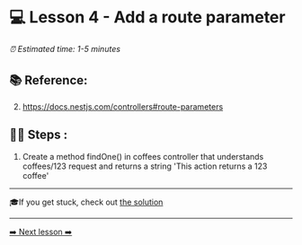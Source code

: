 # 💻 Lesson 4 - Add a route parameter

###### ⏰ Estimated time: 1-5 minutes

## 📚 Reference:

2. https://docs.nestjs.com/controllers#route-parameters

## 🏋️‍♀️ Steps :

1. Create a method findOne() in coffees controller that understands coffees/123 request and returns a string 'This action returns a 123 coffee'

---

🎓If you get stuck, check out [the solution](SOLUTION.md)

---

[➡️ Next lesson ➡️](../Lesson5/LESSON.md)
